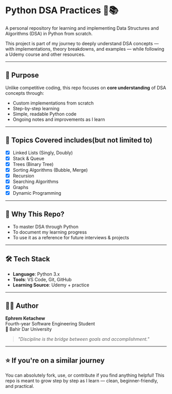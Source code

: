 # Python DSA Practices 🐍📚

A personal repository for learning and implementing Data Structures and Algorithms (DSA) in Python from scratch.

This project is part of my journey to deeply understand DSA concepts — with implementations, theory breakdowns, and examples — while following a Udemy course and other resources.

---

## 📌 Purpose

Unlike competitive coding, this repo focuses on **core understanding** of DSA concepts through:
- Custom implementations from scratch
- Step-by-step learning
- Simple, readable Python code
- Ongoing notes and improvements as I learn

---

## 🧠 Topics Covered includes(but not limited to)

- [x] Linked Lists (Singly, Doubly)
- [x] Stack & Queue
- [x] Trees (Binary Tree)
- [x] Sorting Algorithms (Bubble, Merge)
- [x] Recursion
- [x] Searching Algorithms
- [x] Graphs
- [x] Dynamic Programming

---

## 🚀 Why This Repo?

- To master DSA through Python
- To document my learning progress
- To use it as a reference for future interviews & projects

---

## 🛠️ Tech Stack

- **Language**: Python 3.x
- **Tools**: VS Code, Git, GitHub
- **Learning Source**: Udemy + practice

---

## 🧑‍💻 Author

**Ephrem Ketachew**  
Fourth-year Software Engineering Student  
📍 Bahir Dar University

> _"Discipline is the bridge between goals and accomplishment."_

---

## ⭐️ If you're on a similar journey

You can absolutely fork, use, or contribute if you find anything helpful! This repo is meant to grow step by step as I learn — clean, beginner-friendly, and practical.


